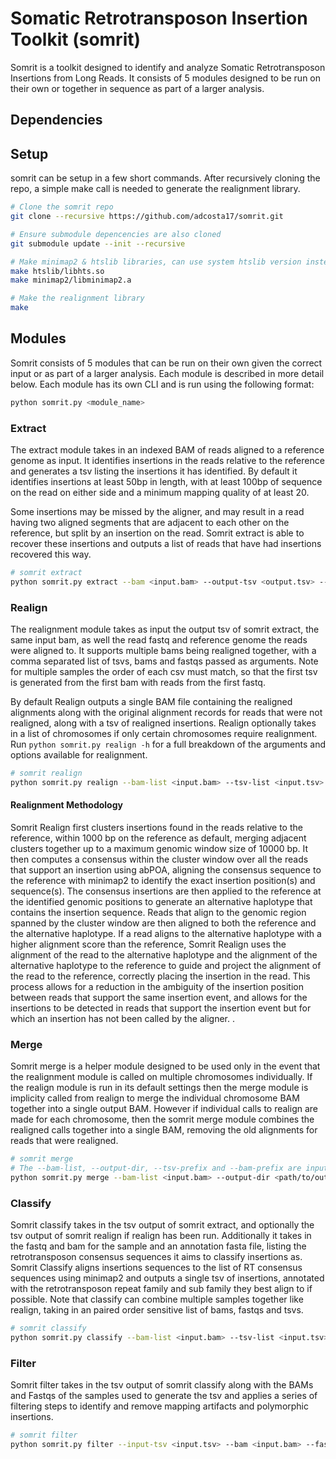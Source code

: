 # Somatic Retrotransposon Insertion Toolkit (somrit)

Somrit is a toolkit designed to identify and analyze Somatic Retrotransposon Insertions from Long Reads. It consists of 5 modules designed to be run on their own or together in sequence as part of a larger analysis.

## Dependencies

## Setup

somrit can be setup in a few short commands. After recursively cloning the repo, a simple make call is needed to generate the realignment library. 

```sh
# Clone the somrit repo
git clone --recursive https://github.com/adcosta17/somrit.git

# Ensure submodule depencencies are also cloned
git submodule update --init --recursive

# Make minimap2 & htslib libraries, can use system htslib version instead if in path.
make htslib/libhts.so
make minimap2/libminimap2.a

# Make the realignment library
make 
```

## Modules

Somrit consists of 5 modules that can be run on their own given the correct input or as part of a larger analysis. Each module is described in more detail below. Each module has its own CLI and is run using the following format: 
```sh
python somrit.py <module_name>
```
### Extract
The extract module takes in an indexed BAM of reads aligned to a reference genome as input. It identifies insertions in the reads relative to the reference and generates a tsv listing the insertions it has identified. By default it identifies insertions at least 50bp in length, with at least 100bp of sequence on the read on either side and a minimum mapping quality of at least 20. 

Some insertions may be missed by the aligner, and may result in a read having two aligned segments that are adjacent to each other on the reference, but split by an insertion on the read. Somrit extract is able to recover these insertions and outputs a list of reads that have had insertions recovered this way. 

```sh
# somrit extract 
python somrit.py extract --bam <input.bam> --output-tsv <output.tsv> --output-merged <merged.txt>
```

### Realign
The realignment module takes as input the output tsv of somrit extract, the same input bam, as well the read fastq and reference genome the reads were aligned to. It supports multiple bams being realigned together, with a comma separated list of tsvs, bams and fastqs passed as arguments. Note for multiple samples the order of each csv must match, so that the first tsv is generated from the first bam with reads from the first fastq. 

By default Realign outputs a single BAM file containing the realigned alignments along with the original alignment records for reads that were not realigned, along with a tsv of realigned insertions. Realign optionally takes in a list of chromosomes if only certain chromosomes require realignment. Run `python somrit.py realign -h` for a full breakdown of the arguments and options available for realignment.

```sh
# somrit realign 
python somrit.py realign --bam-list <input.bam> --tsv-list <input.tsv> --fastq-lsit <input.fastq> --output-dir <path/to/output/folder> --tsv-prefix <output_tsv_prefix> --bam-prefix <bam_output_prefix> --reference-genome <ref.fa> -- threads <num_threads> 
```

#### Realignment Methodology

Somrit Realign first clusters insertions found in the reads relative to the reference, within 1000 bp on the reference as default, merging adjacent clusters together up to a maximum genomic window size of 10000 bp. It then computes a consensus within the cluster window over all the reads that support an insertion using abPOA, aligning the consensus sequence to the reference with minimap2 to identify the exact insertion position(s) and sequence(s). The consensus insertions are then applied to the reference at the identified genomic positions to generate an alternative haplotype that contains the insertion sequence. Reads that align to the genomic region spanned by the cluster window are then aligned to both the reference and the alternative haplotype. If a read aligns to the alternative haplotype with a higher alignment score than the reference, Somrit Realign uses the alignment of the read to the alternative haplotype and the alignment of the alternative haplotype to the  reference to guide and project the alignment of the read to the reference, correctly placing the insertion in the read. This process allows for a reduction in the ambiguity of the insertion position between reads that support the same insertion event, and allows for the insertions to be detected in reads that support the insertion event but for which an insertion has not been called by the aligner. . 

### Merge

Somrit merge is a helper module designed to be used only in the event that the realignment module is called on multiple chromosomes individually. If the realign module is run in its default settings then the merge module is implicity called from realign to merge the individual chromosome BAM together into a single output BAM. However if individual calls to realign are made for each chromosome, then the somrit merge module combines the realigned calls together into a single BAM, removing the old alignments for reads that were realigned.

```sh
# somrit merge 
# The --bam-list, --output-dir, --tsv-prefix and --bam-prefix are input variables and should be consistent between the realign runs being merged
python somrit.py merge --bam-list <input.bam> --output-dir <path/to/output/folder> --tsv-prefix <realign_tsv_prefix> --bam-prefix <realign_bam_prefix> --output-bam-list <merged_bam.bam> 
```

### Classify

Somrit classify takes in the tsv output of somrit extract, and optionally the tsv output of somrit realign if realign has been run. Additionally it takes in the fastq and bam for the sample and an annotation fasta file, listing the retrotransposon consensus sequences it aims to classify insertions as. Somrit Classify aligns insertions sequences to the list of RT consensus sequences using minimap2 and outputs a single tsv of insertions, annotated with the retrotransposon repeat family and sub family they best align to if possible. Note that classify can combine multiple samples together like realign, taking in an paired order sensitive list of bams, fastqs and tsvs. 

```sh
# somrit classify 
python somrit.py classify --bam-list <input.bam> --tsv-list <input.tsv> --realign-tsv <realigned.tsv> --annotation-file <data/repeats.fa> --fastq-list <input.fastq> --output-tsv <output.tsv>
```

### Filter

Somrit filter takes in the tsv output of somrit classify along with the BAMs and Fastqs of the samples used to generate the tsv and applies a series of filtering steps to identify and remove mapping artifacts and polymorphic insertions. 

```sh
# somrit filter 
python somrit.py filter --input-tsv <input.tsv> --bam <input.bam> --fastq-list  <input.fastq> --reference-genome <ref.fa> --centromeres <data/centromeres.bed> --telomeres <data/telomered.bed> --output-tsv <output.tsv>
```




